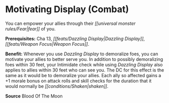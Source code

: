 ﻿---
cssclass: [feats]

---
# Motivating Display (Combat)

You can empower your allies through their _[[universal monster rules/Fear|fear]]_ of you.

**Prerequisites:** Cha 13, _[[feats/Dazzling Display|Dazzling Display]]_, _[[feats/Weapon Focus|Weapon Focus]]_.

**Benefit:** Whenever you use _Dazzling Display_ to demoralize foes, you can motivate your allies to better serve you. In addition to possibly demoralizing foes within 30 feet, your Intimidate check while using _Dazzling Display_ also applies to allies within 30 feet who can see you. The DC for this effect is the same as it would be to demoralize your allies. Each ally so affected gains a +1 morale bonus on attack rolls and skill checks for the duration that it would normally be _[[conditions/Shaken|shaken]]_.

**Source** Blood Of The Moon